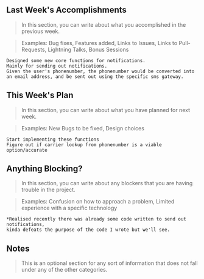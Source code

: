 ## Last Week's Accomplishments

> In this section, you can write about what you accomplished in the previous week.

> Examples:
> Bug fixes, Features added, Links to Issues, Links to Pull-Requests, Lightning Talks, Bonus Sessions
	
	Designed some new core functions for notifications.
	Mainly for sending out notifications.
	Given the user's phonenumber, the phonenumber would be converted into 
	an email address, and be sent out using the specific sms gateway.
	
## This Week's Plan

> In this section, you can write about what you have planned for next week.

> Examples: New Bugs to be fixed, Design choices
	
	Start implementing these functions
	Figure out if carrier lookup from phonenumber is a viable option/accurate
	

## Anything Blocking?

> In this section, you can write about any blockers that you are having trouble in the project.

> Examples: Confusion on how to approach a problem, Limited experience with a specific technology
	
	*Realised recently there was already some code written to send out notifications,
	kinda defeats the purpose of the code I wrote but we'll see.

## Notes

> This is an optional section for any sort of information that does not fall under any of the other categories.
